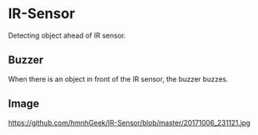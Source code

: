 # IR-Sensor
Detecting object ahead of IR sensor.

## Buzzer
When there is an object in front of the IR sensor, the buzzer buzzes.

## Image
https://github.com/hmnhGeek/IR-Sensor/blob/master/20171006_231121.jpg

